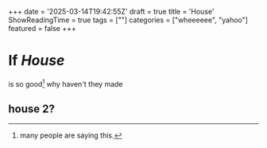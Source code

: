 +++
date = '2025-03-14T19:42:55Z'
draft = true
title = 'House'
ShowReadingTime = true
tags = [""]
categories = ["wheeeeee", "yahoo"]
featured = false
+++

# If *House*

is so good[^1] why haven't they made 

## **house** 2?

[^1]: many people are saying this.
